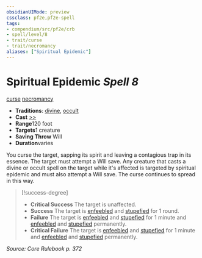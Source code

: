 ```yaml
---
obsidianUIMode: preview
cssclass: pf2e,pf2e-spell
tags:
- compendium/src/pf2e/crb
- spell/level/8
- trait/curse
- trait/necromancy
aliases: ["Spiritual Epidemic"]
---
```

# Spiritual Epidemic *Spell 8*   
[curse](../../Rules/traits/curse.md)  [necromancy](../../Rules/traits/necromancy.md)  

- **Traditions**: [divine](../../Rules/traits/divine.md), [occult](../../Rules/traits/occult.md)
- **Cast** [>>](../../Rules/core-rulebook/chapter-9-playing-the-game.md#Actions "Two-Action") 
- **Range**120 foot
- **Targets**1 creature
- **Saving Throw** Will
- **Duration**varies

You curse the target, sapping its spirit and leaving a contagious trap in its essence. The target must attempt a Will save. Any creature that casts a divine or occult spell on the target while it's affected is targeted by spiritual epidemic and must also attempt a Will save. The curse continues to spread in this way.

> [!success-degree] 
> - **Critical Success** The target is unaffected.
> - **Success** The target is [enfeebled](../../Rules/conditions.md#Enfeebled) and [stupefied](../../Rules/conditions.md#Stupefied) for 1 round.
> - **Failure** The target is [enfeebled](../../Rules/conditions.md#Enfeebled) and [stupefied](../../Rules/conditions.md#Stupefied) for 1 minute and [enfeebled](../../Rules/conditions.md#Enfeebled) and [stupefied](../../Rules/conditions.md#Stupefied) permanently.
> - **Critical Failure** The target is [enfeebled](../../Rules/conditions.md#Enfeebled) and [stupefied](../../Rules/conditions.md#Stupefied) for 1 minute and [enfeebled](../../Rules/conditions.md#Enfeebled) and [stupefied](../../Rules/conditions.md#Stupefied) permanently.

*Source: Core Rulebook p. 372*